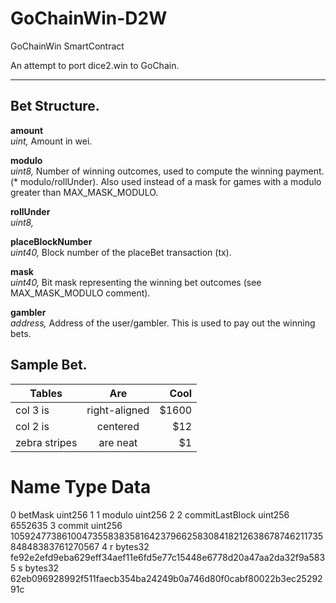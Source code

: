 # GoChainWin-D2W
GoChainWin SmartContract

An attempt to port dice2.win to GoChain.

---

## Bet Structure.

**amount**  
*uint,* Amount in wei.

**modulo**  
*uint8,* Number of winning outcomes, used to compute the winning payment. (* modulo/rollUnder). Also used instead of a mask for games with a modulo greater than MAX_MASK_MODULO.  

**rollUnder**  
*uint8,* 

**placeBlockNumber**  
*uint40,* Block number of the placeBet transaction (tx).

**mask**  
*uint40,* Bit mask representing the winning bet outcomes (see MAX_MASK_MODULO comment).

**gambler**  
*address,* Address of the user/gambler. This is used to pay out the winning bets.

## Sample Bet.

| Tables        | Are           | Cool  |
| ------------- |:-------------:| -----:|
| col 3 is      | right-aligned | $1600 |
| col 2 is      | centered      |   $12 |
| zebra stripes | are neat      |    $1 |

#	Name	Type	Data
0	betMask	uint256	1
1	modulo	uint256	2
2	commitLastBlock	uint256	6552635
3	commit	uint256	105924773861004735583835816423796625830841821263867874621173584848383761270567
4	r	bytes32	fe92e2efd9eba629eff34aef11e6fd5e77c15448e6778d20a47aa2da32f9a583
5	s	bytes32	62eb096928992f511faecb354ba24249b0a746d80f0cabf80022b3ec2529291c
